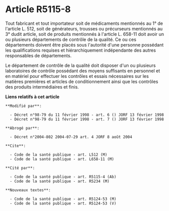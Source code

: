 # Article R5115-8

Tout fabricant et tout importateur soit de médicaments mentionnés au 1° de l'article L. 512, soit de générateurs, trousses ou
précurseurs mentionnés au 3° dudit article, soit de produits mentionnés à l'article L. 658-11 doit avoir un ou plusieurs
départements de contrôle de la qualité. Ce ou ces départements doivent être placés sous l'autorité d'une personne possédant
les qualifications requises et hiérarchiquement indépendante des autres responsables de départements.

Le département de contrôle de la qualité doit disposer d'un ou plusieurs laboratoires de contrôle possédant des moyens
suffisants en personnel et en matériel pour effectuer les contrôles et essais nécessaires sur les matières premières et
articles de conditionnement ainsi que les contrôles des produits intermédiaires et finis.

**Liens relatifs à cet article**

	**Modifié par**:

	  - Décret n°98-79 du 11 février 1998 - art. 6 () JORF 13 février 1998
	  - Décret n°98-79 du 11 février 1998 - art. 7 () JORF 13 février 1998

	**Abrogé par**:

	  - Décret n°2004-802 2004-07-29 art. 4 JORF 8 août 2004

	**Cite**:

	  - Code de la santé publique - art. L512 (M)
	  - Code de la santé publique - art. L658-11 (M)

	**Cité par**:

	  - Code de la santé publique - art. R5115-4 (Ab)
	  - Code de la santé publique - art. R5234 (M)

	**Nouveaux textes**:

	  - Code de la santé publique - art. R5124-53 (M)
	  - Code de la santé publique - art. R5124-53 (V)
